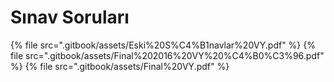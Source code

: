 # Sınav Soruları

<!--Index-->

{% file src=".gitbook/assets/Eski%20S%C4%B1navlar%20VY.pdf" %}
{% file src=".gitbook/assets/Final%202016%20VY%20%C4%B0%C3%96.pdf" %}
{% file src=".gitbook/assets/Final%20VY.pdf" %}

<!--Index-->
